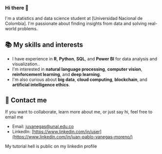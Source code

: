 ### Hi there 👋

I'm a statistics and data science student at [Universidad Nacional de Colombia]. I'm passionate about finding insights from data and solving real-world problems.

## 📚 My skills and interests

- I have experience in **R**, **Python**, **SQL**, and **Power BI** for data analysis and visualization..
- I'm interested in **natural language processing**, **computer vision**, **reinforcement learning**, and **deep learning**.
- I'm also curious about **big data**, **cloud computing**, **blockchain**, and **artificial intelligence ethics**.


## 📩 Contact me

If you want to collaborate, learn more about me, or just say hi, feel free to email me 
- Email: juvanegas@unal.edu.co
- LinkedIn: [https://www.linkedin.com/in/user](https://www.linkedin.com/in/juan-pablo-vanegas-moreno/)

My tutorial hell is public on my linkedin profile 


<!--
**pablovanegas/pablovanegas** is a ✨ _special_ ✨ repository because its `README.md` (this file) appears on your GitHub profile.

Here are some ideas to get you started:

- 🔭 I’m currently working on ...
- 🌱 I’m currently learning ...
- 👯 I’m looking to collaborate on ...
- 🤔 I’m looking for help with ...
- 💬 Ask me about ...
- 📫 How to reach me: ...
- 😄 Pronouns: ...
- ⚡ Fun fact: ...
-->
